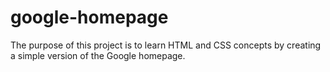# google-homepage
The purpose of this project is to learn HTML and CSS concepts by creating a simple version of the Google homepage.
